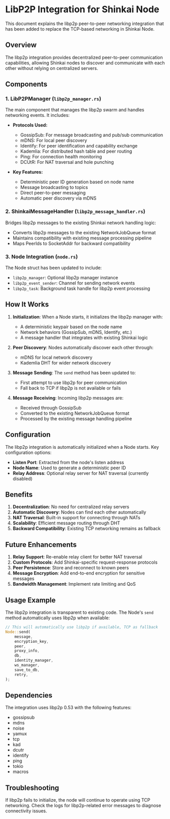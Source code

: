 # LibP2P Integration for Shinkai Node

This document explains the libp2p peer-to-peer networking integration that has been added to replace the TCP-based networking in Shinkai Node.

## Overview

The libp2p integration provides decentralized peer-to-peer communication capabilities, allowing Shinkai nodes to discover and communicate with each other without relying on centralized servers.

## Components

### 1. LibP2PManager (`libp2p_manager.rs`)

The main component that manages the libp2p swarm and handles networking events. It includes:

- **Protocols Used:**
  - GossipSub: For message broadcasting and pub/sub communication
  - mDNS: For local peer discovery
  - Identify: For peer identification and capability exchange
  - Kademlia: For distributed hash table and peer routing
  - Ping: For connection health monitoring
  - DCUtR: For NAT traversal and hole punching

- **Key Features:**
  - Deterministic peer ID generation based on node name
  - Message broadcasting to topics
  - Direct peer-to-peer messaging
  - Automatic peer discovery via mDNS

### 2. ShinkaiMessageHandler (`libp2p_message_handler.rs`)

Bridges libp2p messages to the existing Shinkai network handling logic:

- Converts libp2p messages to the existing NetworkJobQueue format
- Maintains compatibility with existing message processing pipeline
- Maps PeerIds to SocketAddr for backward compatibility

### 3. Node Integration (`node.rs`)

The Node struct has been updated to include:

- `libp2p_manager`: Optional libp2p manager instance
- `libp2p_event_sender`: Channel for sending network events
- `libp2p_task`: Background task handle for libp2p event processing

## How It Works

1. **Initialization**: When a Node starts, it initializes the libp2p manager with:
   - A deterministic keypair based on the node name
   - Network behaviors (GossipSub, mDNS, Identify, etc.)
   - A message handler that integrates with existing Shinkai logic

2. **Peer Discovery**: Nodes automatically discover each other through:
   - mDNS for local network discovery
   - Kademlia DHT for wider network discovery

3. **Message Sending**: The `send` method has been updated to:
   - First attempt to use libp2p for peer communication
   - Fall back to TCP if libp2p is not available or fails

4. **Message Receiving**: Incoming libp2p messages are:
   - Received through GossipSub
   - Converted to the existing NetworkJobQueue format
   - Processed by the existing message handling pipeline

## Configuration

The libp2p integration is automatically initialized when a Node starts. Key configuration options:

- **Listen Port**: Extracted from the node's listen address
- **Node Name**: Used to generate a deterministic peer ID
- **Relay Address**: Optional relay server for NAT traversal (currently disabled)

## Benefits

1. **Decentralization**: No need for centralized relay servers
2. **Automatic Discovery**: Nodes can find each other automatically
3. **NAT Traversal**: Built-in support for connecting through NATs
4. **Scalability**: Efficient message routing through DHT
5. **Backward Compatibility**: Existing TCP networking remains as fallback

## Future Enhancements

1. **Relay Support**: Re-enable relay client for better NAT traversal
2. **Custom Protocols**: Add Shinkai-specific request-response protocols
3. **Peer Persistence**: Store and reconnect to known peers
4. **Message Encryption**: Add end-to-end encryption for sensitive messages
5. **Bandwidth Management**: Implement rate limiting and QoS

## Usage Example

The libp2p integration is transparent to existing code. The Node's `send` method automatically uses libp2p when available:

```rust
// This will automatically use libp2p if available, TCP as fallback
Node::send(
    message,
    encryption_key,
    peer,
    proxy_info,
    db,
    identity_manager,
    ws_manager,
    save_to_db,
    retry,
);
```

## Dependencies

The integration uses libp2p 0.53 with the following features:
- gossipsub
- mdns
- noise
- yamux
- tcp
- kad
- dcutr
- identify
- ping
- tokio
- macros

## Troubleshooting

If libp2p fails to initialize, the node will continue to operate using TCP networking. Check the logs for libp2p-related error messages to diagnose connectivity issues. 